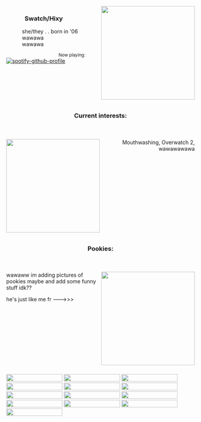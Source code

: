 <img align="right" width="250" height="250" src="https://static.wikia.nocookie.net/overwatch_gamepedia/images/2/25/Spray_Hazard_Maisie%27s_Treat.png/revision/latest?cb=20241217173741">

###    Swatch/Hixy<br/>
   she/they . . born in '06 <br/>
   wawawa <br/>
   wawawa <br/>


<sub>            Now playing:</sub><br/> 
[![spotify-github-profile](https://spotify-github-profile.kittinanx.com/api/view?uid=grinningtea7&cover_image=true&theme=natemoo-re&show_offline=true&background_color=121212&interchange=true&bar_color=969696&bar_color_cover=false)](https://spotify-github-profile.kittinanx.com/api/view?uid=grinningtea7&redirect=true)

<img align="center" width="1000" height="10" src="https://gifcity.carrd.co/assets/images/gallery48/eea55b7e.gif?v=e3c0bc0f">


### <p align="center">Current interests:</p><br/>

<img align="left" width="250" height="250" src="https://static.wikia.nocookie.net/overwatch_gamepedia/images/9/9c/Spray_Hazard_Puppy_Chow.png/revision/latest?cb=20241217173816">
<p align="right">
Mouthwashing, Overwatch 2, wawawawawa
</p>

<img align="center" width="1000" height="10" src="https://gifcity.carrd.co/assets/images/gallery48/eea55b7e.gif?v=e3c0bc0f">


### <p align="center">Pookies:</p><br/>

<img align="right" width="250" height="250" src="https://static.wikia.nocookie.net/overwatch_gamepedia/images/6/6c/Spray_Hazard_Dog_Phreak.png/revision/latest?cb=20241217173711">

wawaww im adding pictures of pookies maybe and add some funny stuff idk??


he's just like me fr --->>>

<img align="center" width="1000" height="10" src="https://gifcity.carrd.co/assets/images/gallery48/eea55b7e.gif?v=e3c0bc0f">



<img width="150" height="20" src="https://64.media.tumblr.com/261821932a271e99b0dd977e1cd3b5b2/99141ce70bf3699a-5c/s250x400/1d39e15fd2c0f56441081ab212d9c70f95780ac6.gifv"> <img width="150" height="20" src="https://blinkie-net.neocities.org/blinkies/9/lovesickcannibal.gif"> <img width="150" height="20" src="https://64.media.tumblr.com/8047102db40778e0035f28e141a52bf6/f406c26ac97f1536-17/s250x400/990f4a0c8c65781a81c2176d704567b1341dac47.gifv"> <img width="150" height="20" src="https://blinkie-net.neocities.org/blinkies/10/violent-videogames.gif"> <img width="150" height="20" src="https://blinkie-net.neocities.org/blinkies/10/sparkle-on.gif"> <img width="150" height="20" src="https://blinkie-net.neocities.org/blinkies/9/s33khelp.gif"> <img width="150" height="20" src="https://blinkie-net.neocities.org/blinkies/9/push_ur_t3mpr.gif"> <img width="150" height="20" src="https://blinkie-net.neocities.org/blinkies/8/gamer.gif"> <img width="150" height="20" src="https://y2k.neocities.org/blinkiez/tumblr_static_5h66wf2omuosk4g44844kk4c0.gif"> <img width="150" height="20" src="https://64.media.tumblr.com/6dfb0f00322c3d28a4608cf01e351aea/61289e0d6c0c7c55-cb/s250x400/03d06cbc47f80aeac67311a2873e873dc5e450f4.gifv"> <img width="150" height="20" src="https://y2k.neocities.org/blinkiez/newbatch/A4JMkfi.gif"> <img width="150" height="20" src="https://blinkiecollecti0n.neocities.org/images/stillyou.gif"> <img width="150" height="20" src="https://adriansblinkiecollection.neocities.org/b/mousebites.gif">
